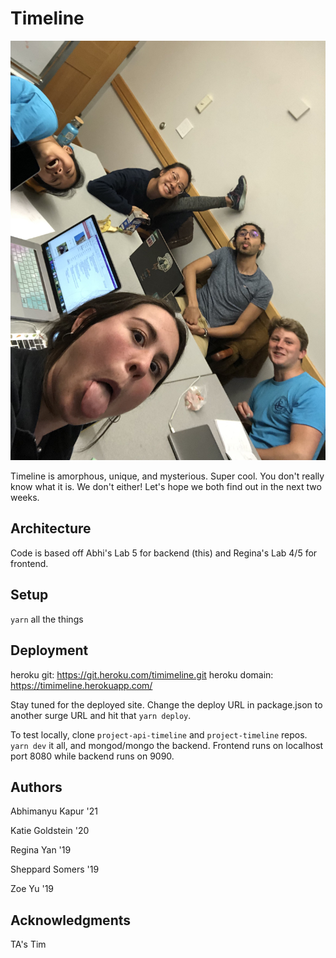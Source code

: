 # Timeline

![Team Photo](src/img/teamTimeline.jpeg)

Timeline is amorphous, unique, and mysterious. Super cool. You don't really know what it is. We don't either! Let's hope we both find out in the next two weeks.

## Architecture

Code is based off Abhi's Lab 5 for backend (this) and Regina's Lab 4/5 for frontend. 

## Setup
`yarn` all the things

## Deployment
heroku git: https://git.heroku.com/timimeline.git
heroku domain: https://timimeline.herokuapp.com/

Stay tuned for the deployed site. Change the deploy URL in package.json to another surge URL and hit that `yarn deploy`.

To test locally, clone `project-api-timeline` and `project-timeline` repos. `yarn dev` it all, and mongod/mongo the backend. Frontend runs on localhost port 8080 while backend runs on 9090. 


## Authors

Abhimanyu Kapur '21

Katie Goldstein '20

Regina Yan '19

Sheppard Somers '19

Zoe Yu '19

## Acknowledgments

TA's
Tim
